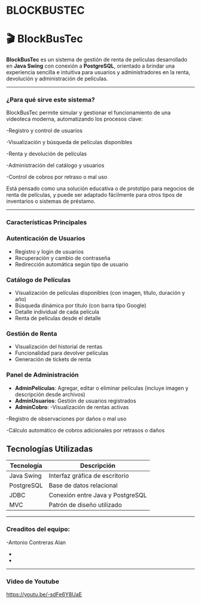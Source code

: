 # BLOCKBUSTEC
# 🎬 BlockBusTec

**BlockBusTec** es un sistema de gestión de renta de películas desarrollado en **Java Swing** con conexión a **PostgreSQL**, orientado a brindar una experiencia sencilla e intuitiva para usuarios y administradores en la renta, devolución y administración de películas.

---
### ¿Para qué sirve este sistema?
BlockBusTec permite simular y gestionar el funcionamiento de una videoteca moderna, automatizando los procesos clave:

-Registro y control de usuarios

-Visualización y búsqueda de películas disponibles

-Renta y devolución de películas

-Administración del catálogo y usuarios

-Control de cobros por retraso o mal uso

Está pensado como una solución educativa o de prototipo para negocios de renta de películas, y puede ser adaptado fácilmente para otros tipos de inventarios o sistemas de préstamo.

-------

### Características Principales

### Autenticación de Usuarios
- Registro y login de usuarios
- Recuperación y cambio de contraseña
- Redirección automática según tipo de usuario

### Catálogo de Películas
- Visualización de películas disponibles (con imagen, título, duración y año)
- Búsqueda dinámica por título (con barra tipo Google)
- Detalle individual de cada película
- Renta de películas desde el detalle

### Gestión de Renta
- Visualización del historial de rentas
- Funcionalidad para devolver películas
- Generación de tickets de renta

### Panel de Administración
- **AdminPelículas**: Agregar, editar o eliminar películas (incluye imagen y descripción desde archivos)
- **AdminUsuarios**: Gestión de usuarios registrados
- **AdminCobro**:
-Visualización de rentas activas

-Registro de observaciones por daños o mal uso

-Cálculo automático de cobros adicionales por retrasos o daños


## Tecnologías Utilizadas

| Tecnología | Descripción |
|------------|-------------|
| Java Swing | Interfaz gráfica de escritorio |
| PostgreSQL | Base de datos relacional |
| JDBC       | Conexión entre Java y PostgreSQL |
| MVC        | Patrón de diseño utilizado |

---

### Creaditos del equipo:
-Antonio Contreras Alan

-

-

--------

### Video de Youtube
https://youtu.be/-sdFe6Y8UaE
 
